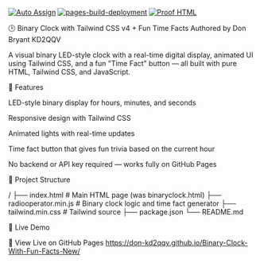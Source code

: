 [![Auto Assign](https://github.com/DON-KD2QQV/Binary-Clock-With-Fun-Facts-New/actions/workflows/auto-assign.yml/badge.svg?branch=main)](https://github.com/DON-KD2QQV/Binary-Clock-With-Fun-Facts-New/actions/workflows/auto-assign.yml)
[![pages-build-deployment](https://github.com/DON-KD2QQV/Binary-Clock-With-Fun-Facts-New/actions/workflows/pages/pages-build-deployment/badge.svg?branch=main)](https://github.com/DON-KD2QQV/Binary-Clock-With-Fun-Facts-New/actions/workflows/pages/pages-build-deployment)
[![Proof HTML](https://github.com/DON-KD2QQV/Binary-Clock-With-Fun-Facts-New/actions/workflows/proof-html.yml/badge.svg?branch=main)](https://github.com/DON-KD2QQV/Binary-Clock-With-Fun-Facts-New/actions/workflows/proof-html.yml)

🕒 Binary Clock with Tailwind CSS v4 + Fun Time Facts
Authored by Don Bryant KD2QQV

A visual binary LED-style clock with a real-time digital display, animated UI using Tailwind CSS, and a fun "Time Fact" button — all built with pure HTML, Tailwind CSS, and JavaScript.

🌟 Features

LED-style binary display for hours, minutes, and seconds

Responsive design with Tailwind CSS

Animated lights with real-time updates

Time fact button that gives fun trivia based on the current hour

No backend or API key required — works fully on GitHub Pages

📁 Project Structure

/
├── index.html          # Main HTML page (was binaryclock.html)
├── radiooperator.min.js           # Binary clock logic and time fact generator
├── tailwind.min.css      # Tailwind source
├── package.json
└── README.md

🚀 Live Demo

🔗 View Live on GitHub Pages
https://don-kd2qqv.github.io/Binary-Clock-With-Fun-Facts-New/

